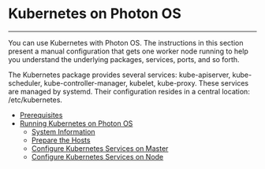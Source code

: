 # Kubernetes on Photon OS
-----------------------------------------------------

You can use Kubernetes with Photon OS. The instructions in this section present a manual configuration that gets one worker node running to help you understand the underlying packages, services, ports, and so forth. 

The Kubernetes package provides several services: kube-apiserver, kube-scheduler, kube-controller-manager, kubelet, kube-proxy.  These services are managed by systemd. Their configuration resides in a central location: /etc/kubernetes.  


- [Prerequisites](prerequisites.md)
- [Running Kubernetes on Photon OS](running_kubernetes.md)
    - [System Information](system_information.md)
    - [Prepare the Hosts](prepare_the_hosts.md)
    - [Configure Kubernetes Services on Master](configure_kubernetes_on_master.md)
    - [Configure Kubernetes Services on Node](configure_kubernetes_on_node.md)



